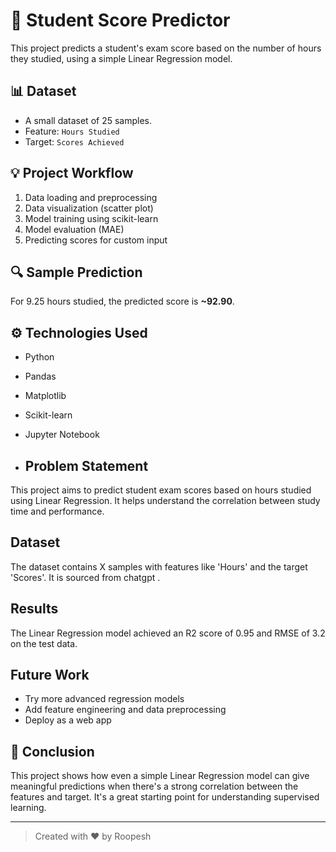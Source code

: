 # 🎯 Student Score Predictor

This project predicts a student's exam score based on the number of hours they studied, using a simple Linear Regression model.

## 📊 Dataset
- A small dataset of 25 samples.
- Feature: `Hours Studied`
- Target: `Scores Achieved`

## 💡 Project Workflow
1. Data loading and preprocessing
2. Data visualization (scatter plot)
3. Model training using scikit-learn
4. Model evaluation (MAE)
5. Predicting scores for custom input

## 🔍 Sample Prediction
For 9.25 hours studied, the predicted score is **~92.90**.

## ⚙️ Technologies Used
- Python
- Pandas
- Matplotlib
- Scikit-learn
- Jupyter Notebook
  
- ## Problem Statement
This project aims to predict student exam scores based on hours studied using Linear Regression. It helps understand the correlation between study time and performance.

## Dataset
The dataset contains X samples with features like 'Hours' and the target 'Scores'. It is sourced from chatgpt .

## Results
The Linear Regression model achieved an R2 score of 0.95 and RMSE of 3.2 on the test data.

## Future Work
- Try more advanced regression models
- Add feature engineering and data preprocessing
- Deploy as a web app

## 📌 Conclusion
This project shows how even a simple Linear Regression model can give meaningful predictions when there's a strong correlation between the features and target. It's a great starting point for understanding supervised learning.

---

> Created with ❤️ by Roopesh
